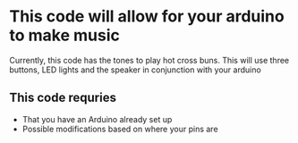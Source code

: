 # This code will allow for your arduino to make music

Currently, this code has the tones to play hot cross buns.
This will use three buttons, LED lights and the speaker in conjunction with your arduino

## This code requries
- That you have an Arduino already set up
- Possible modifications based on where your pins are
